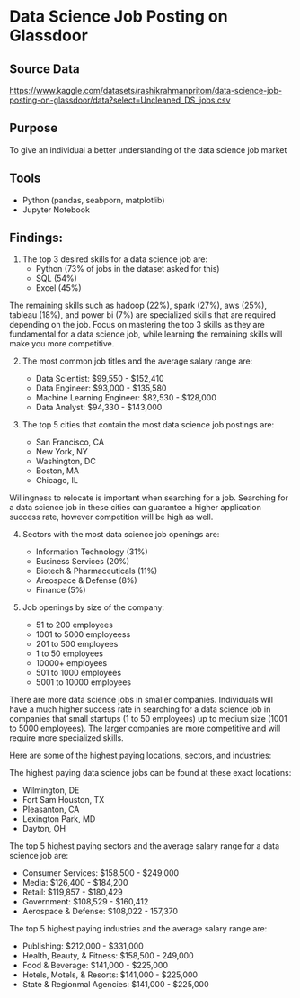 # Data Science Job Posting on Glassdoor
## Source Data
https://www.kaggle.com/datasets/rashikrahmanpritom/data-science-job-posting-on-glassdoor/data?select=Uncleaned_DS_jobs.csv

## Purpose
To give an individual a better understanding of the data science job market

## Tools
- Python (pandas, seabporn, matplotlib)
- Jupyter Notebook

## Findings:
1. The top 3 desired skills for a data science job are:
   - Python (73% of jobs in the dataset asked for this)
   - SQL (54%)
   - Excel (45%)

The remaining skills such as hadoop (22%), spark (27%), aws (25%), tableau (18%), and power bi (7%) are specialized skills that are required depending on the job. Focus on mastering the top 3 skills as they are fundamental for a data science job, while learning the remaining skills will make you more competitive. 

2. The most common job titles and the average salary range are:
   - Data Scientist: $99,550 - $152,410 
   - Data Engineer: $93,000 - $135,580
   - Machine Learning Engineer: $82,530 - $128,000
   - Data Analyst: $94,330 - $143,000

3. The top 5 cities that contain the most data science job postings are:
   - San Francisco, CA
   - New York, NY
   - Washington, DC
   - Boston, MA
   - Chicago, IL

Willingness to relocate is important when searching for a job. Searching for a data science job in these cities can guarantee a higher application success rate, however competition will be high as well.
  
4. Sectors with the most data science job openings are:
   - Information Technology (31%)
   - Business Services (20%)
   - Biotech & Pharmaceuticals (11%)
   - Areospace & Defense (8%)
   - Finance (5%)
  
5. Job openings by size of the company:
   - 51 to 200 employees
   - 1001 to 5000 employeess
   - 201 to 500 employees
   - 1 to 50 employees
   - 10000+ employees
   - 501 to 1000 employees
   - 5001 to 10000 employees
  
There are more data science jobs in smaller companies. Individuals will have a much higher success rate in searching for a data science job in companies that small startups (1 to 50 employees) up to medium size (1001 to 5000 employees). The larger companies are more competitive and will require more specialized skills.

Here are some of the highest paying locations, sectors, and industries:

The highest paying data science jobs can be found at these exact locations:
   - Wilmington, DE
   - Fort Sam Houston, TX
   - Pleasanton, CA
   - Lexington Park, MD
   - Dayton, OH
  
The top 5 highest paying sectors and the average salary range for a data science job are:
   - Consumer Services: $158,500 - $249,000
   - Media: $126,400 - $184,200
   - Retail: $119,857 - $180,429
   - Government: $108,529 - $160,412
   - Aerospace & Defense: $108,022 - 157,370

The top 5 highest paying industries and the average salary range are:
   - Publishing: $212,000 - $331,000
   - Health, Beauty, & Fitness: $158,500 - 249,000
   - Food & Beverage: $141,000 - $225,000
   - Hotels, Motels, & Resorts: $141,000 - $225,000
   - State & Regionmal Agencies: $141,000 - $225,000
  


  

  
